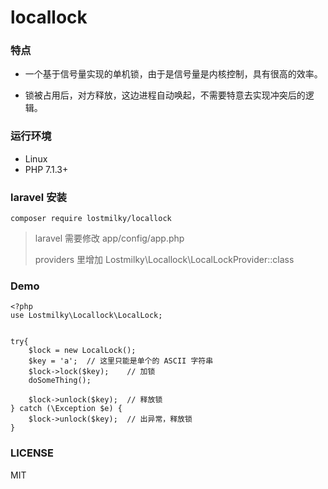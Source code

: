 # locallock


### 特点

- 一个基于信号量实现的单机锁，由于是信号量是内核控制，具有很高的效率。

- 锁被占用后，对方释放，这边进程自动唤起，不需要特意去实现冲突后的逻辑。


### 运行环境
- Linux
- PHP 7.1.3+

### laravel 安装
```
composer require lostmilky/locallock
```

> laravel 需要修改 app/config/app.php
> 
> providers 里增加 Lostmilky\Locallock\LocalLockProvider::class



### Demo
```
<?php
use Lostmilky\Locallock\LocalLock; 


try{
    $lock = new LocalLock();
    $key = 'a';  // 这里只能是单个的 ASCII 字符串
    $lock->lock($key);    // 加锁
    doSomeThing();  
    
    $lock->unlock($key);  // 释放锁
} catch (\Exception $e) {
    $lock->unlock($key);  // 出异常，释放锁
}

```

### LICENSE

 MIT
